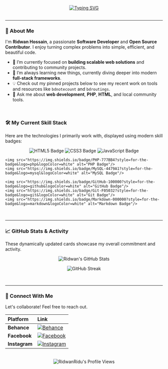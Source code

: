 <div align="center">
    <a href="https://github.com/RidwanRidu">
        <img src="https://readme-typing-svg.herokuapp.com?font=Fira+Code&size=30&duration=4000&pause=500&color=00BFFF&center=true&vCenter=true&width=500&lines= Hi+there%2C+ I'm+Ridwan+Hossain!; Welcome+to+my+GitHub+Profile!; 💻+Software+Developer" alt="Typing SVG" />
    </a>
</div>

<br />

---

### 👋 About Me

I'm **Ridwan Hossain**, a passionate **Software Developer** and **Open Source Contributor**. I enjoy turning complex problems into simple, efficient, and beautiful code.

-   🔭 I’m currently focused on **building scalable web solutions** and contributing to community projects.
-   🌱 I’m always learning new things, currently diving deeper into modern **full-stack frameworks**.
-   💡 Check out my pinned projects below to see my recent work on tools and resources like `bdnotecount` and `bdroutings`.
-   💬 Ask me about **web development**, **PHP**, **HTML**, and local community tools.

<br />

### 🛠️ My Current Skill Stack

Here are the technologies I primarily work with, displayed using modern skill badges:

<p align="center">
    <img src="https://img.shields.io/badge/HTML5-E34F26?style=for-the-badge&logo=html5&logoColor=white" alt="HTML5 Badge"/>
    <img src="https://img.shields.io/badge/CSS3-1572B6?style=for-the-badge&logo=css3&logoColor=white" alt="CSS3 Badge"/>
    <img src="https://img.shields.io/badge/JavaScript-F7DF1E?style=for-the-badge&logo=javascript&logoColor=black" alt="JavaScript Badge"/>
    
    <img src="https://img.shields.io/badge/PHP-777BB4?style=for-the-badge&logo=php&logoColor=white" alt="PHP Badge"/>
    <img src="https://img.shields.io/badge/MySQL-4479A1?style=for-the-badge&logo=mysql&logoColor=white" alt="MySQL Badge"/>
    
    <img src="https://img.shields.io/badge/GitHub-100000?style=for-the-badge&logo=github&logoColor=white" alt="GitHub Badge"/>
    <img src="https://img.shields.io/badge/Git-F05032?style=for-the-badge&logo=git&logoColor=white" alt="Git Badge"/>
    <img src="https://img.shields.io/badge/Markdown-000000?style=for-the-badge&logo=markdown&logoColor=white" alt="Markdown Badge"/>
</p>

<br />

---

### 📈 GitHub Stats & Activity

These dynamically updated cards showcase my overall commitment and activity.

<p align="center">
    <img src="https://github-readme-stats.vercel.app/api?username=RidwanRidu&show_icons=true&theme=blue-green&hide_border=true&count_private=true" alt="Ridwan's GitHub Stats" />
</p>
<p align="center">
    <img src="https://github-readme-streak-stats.herokuapp.com/?user=RidwanRidu&theme=blue-green&hide_border=true" alt="GitHub Streak" />
</p>

<br />

---

### 🔗 Connect With Me

Let's collaborate! Feel free to reach out.

| Platform | Link |
| :--- | :--- |
| **Behance** | [![Behance](https://img.shields.io/badge/Behance-1769FF?style=for-the-badge&logo=behance&logoColor=white)](https://www.behance.net/ridwanridu) |
| **Facebook** | [![Facebook](https://img.shields.io/badge/Facebook-1877F2?style=for-the-badge&logo=facebook&logoColor=white)](https://www.facebook.com/rhmridwan/) |
| **Instagram** | [![Instagram](https://img.shields.io/badge/Instagram-E4405F?style=for-the-badge&logo=instagram&logoColor=white)](https://www.instagram.com/rid1ridu/) |

<br />

<div align="center">
    <img src="https://komarev.com/ghpvc/?username=RidwanRidu&label=Profile%20Views&color=0e75b6&style=plastic" alt="RidwanRidu's Profile Views" />
</div>
